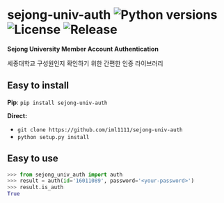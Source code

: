 # sejong-univ-auth ![Python versions](https://img.shields.io/badge/Python-3.6<=@-blue) ![License](https://img.shields.io/badge/license-MIT-green) ![Release](https://img.shields.io/badge/release-0.1.1-red)
**Sejong University Member Account Authentication**

세종대학교 구성원인지 확인하기 위한 간편한 인증 라이브러리



## Easy to install

**Pip**: `pip install sejong-univ-auth`

**Direct:**

- `git clone https://github.com/iml1111/sejong-univ-auth`
- `python setup.py install`



## Easy to use

```python
>>> from sejong_univ_auth import auth
>>> result = auth(id='16011089', password='<your-password>')
>>> result.is_auth
True
```

